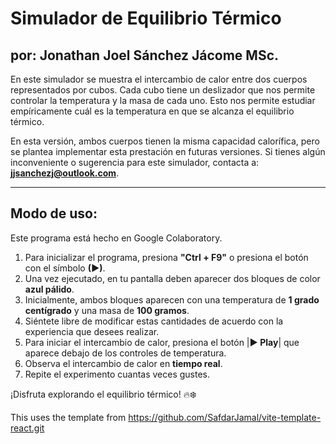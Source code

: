 # **Simulador de Equilibrio Térmico**

## por: Jonathan Joel Sánchez Jácome MSc.

En este simulador se muestra el intercambio de calor entre dos cuerpos representados por cubos. Cada cubo tiene un deslizador que nos permite controlar la temperatura y la masa de cada uno. Esto nos permite estudiar empíricamente cuál es la temperatura en que se alcanza el equilibrio térmico.

En esta versión, ambos cuerpos tienen la misma capacidad calorífica, pero se plantea implementar esta prestación en futuras versiones. Si tienes algún inconveniente o sugerencia para este simulador, contacta a: **jjsanchezj@outlook.com**.

---

## **Modo de uso:**

Este programa está hecho en Google Colaboratory.

1. Para inicializar el programa, presiona **"Ctrl + F9"** o presiona el botón con el símbolo **(▶)**.
2. Una vez ejecutado, en tu pantalla deben aparecer dos bloques de color **azul pálido**.
3. Inicialmente, ambos bloques aparecen con una temperatura de **1 grado centígrado** y una masa de **100 gramos**.
4. Siéntete libre de modificar estas cantidades de acuerdo con la experiencia que desees realizar.
5. Para iniciar el intercambio de calor, presiona el botón |**▶ Play**| que aparece debajo de los controles de temperatura.
6. Observa el intercambio de calor en **tiempo real**.
7. Repite el experimento cuantas veces gustes.

¡Disfruta explorando el equilibrio térmico! 🔥❄️

This uses the template from https://github.com/SafdarJamal/vite-template-react.git